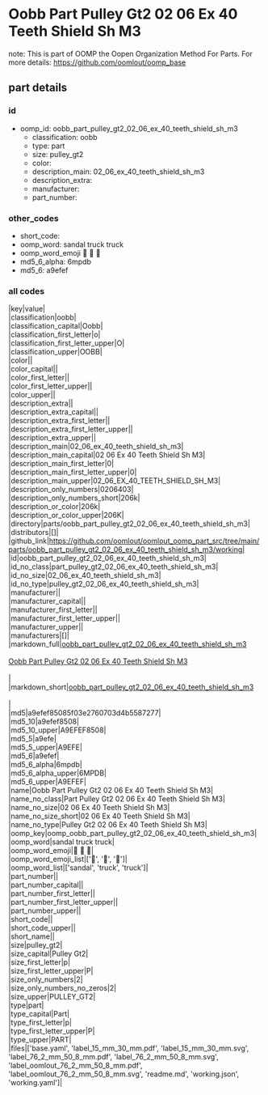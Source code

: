 # Oobb Part Pulley Gt2 02 06 Ex 40 Teeth Shield Sh M3  

note: This is part of OOMP the Oopen Organization Method For Parts. For more details: https://github.com/oomlout/oomp_base

##  part details





### id
* oomp_id: oobb_part_pulley_gt2_02_06_ex_40_teeth_shield_sh_m3
  * classification: oobb
  * type: part
  * size: pulley_gt2
  * color: 
  * description_main: 02_06_ex_40_teeth_shield_sh_m3
  * description_extra: 
  * manufacturer: 
  * part_number: 

### other_codes
* short_code: 
* oomp_word: sandal truck truck
* oomp_word_emoji :sandal: :truck: :truck:
* md5_6_alpha: 6mpdb
* md5_6: a9efef

### all codes 
|key|value|  
|classification|oobb|  
|classification_capital|Oobb|  
|classification_first_letter|o|  
|classification_first_letter_upper|O|  
|classification_upper|OOBB|  
|color||  
|color_capital||  
|color_first_letter||  
|color_first_letter_upper||  
|color_upper||  
|description_extra||  
|description_extra_capital||  
|description_extra_first_letter||  
|description_extra_first_letter_upper||  
|description_extra_upper||  
|description_main|02_06_ex_40_teeth_shield_sh_m3|  
|description_main_capital|02 06 Ex 40 Teeth Shield Sh M3|  
|description_main_first_letter|0|  
|description_main_first_letter_upper|0|  
|description_main_upper|02_06_EX_40_TEETH_SHIELD_SH_M3|  
|description_only_numbers|0206403|  
|description_only_numbers_short|206k|  
|description_or_color|206k|  
|description_or_color_upper|206K|  
|directory|parts/oobb_part_pulley_gt2_02_06_ex_40_teeth_shield_sh_m3|  
|distributors|[]|  
|github_link|https://github.com/oomlout/oomlout_oomp_part_src/tree/main/parts/oobb_part_pulley_gt2_02_06_ex_40_teeth_shield_sh_m3/working|  
|id|oobb_part_pulley_gt2_02_06_ex_40_teeth_shield_sh_m3|  
|id_no_class|part_pulley_gt2_02_06_ex_40_teeth_shield_sh_m3|  
|id_no_size|02_06_ex_40_teeth_shield_sh_m3|  
|id_no_type|pulley_gt2_02_06_ex_40_teeth_shield_sh_m3|  
|manufacturer||  
|manufacturer_capital||  
|manufacturer_first_letter||  
|manufacturer_first_letter_upper||  
|manufacturer_upper||  
|manufacturers|[]|  
|markdown_full|[oobb_part_pulley_gt2_02_06_ex_40_teeth_shield_sh_m3](https://github.com/oomlout/oomlout_oomp_part_src/tree/main/parts/oobb_part_pulley_gt2_02_06_ex_40_teeth_shield_sh_m3/working)<br>[](https://github.com/oomlout/oomlout_oomp_part_src/tree/main/parts/oobb_part_pulley_gt2_02_06_ex_40_teeth_shield_sh_m3/working)<br>[Oobb Part Pulley Gt2 02 06 Ex 40 Teeth Shield Sh M3](https://github.com/oomlout/oomlout_oomp_part_src/tree/main/parts/oobb_part_pulley_gt2_02_06_ex_40_teeth_shield_sh_m3/working)<br><br>|  
|markdown_short|[oobb_part_pulley_gt2_02_06_ex_40_teeth_shield_sh_m3](https://github.com/oomlout/oomlout_oomp_part_src/tree/main/parts/oobb_part_pulley_gt2_02_06_ex_40_teeth_shield_sh_m3/working)<br><br>|  
|md5|a9efef85085f03e2760703d4b5587277|  
|md5_10|a9efef8508|  
|md5_10_upper|A9EFEF8508|  
|md5_5|a9efe|  
|md5_5_upper|A9EFE|  
|md5_6|a9efef|  
|md5_6_alpha|6mpdb|  
|md5_6_alpha_upper|6MPDB|  
|md5_6_upper|A9EFEF|  
|name|Oobb Part Pulley Gt2 02 06 Ex 40 Teeth Shield Sh M3|  
|name_no_class|Part Pulley Gt2 02 06 Ex 40 Teeth Shield Sh M3|  
|name_no_size|02 06 Ex 40 Teeth Shield Sh M3|  
|name_no_size_short|02 06 Ex 40 Teeth Shield Sh M3|  
|name_no_type|Pulley Gt2 02 06 Ex 40 Teeth Shield Sh M3|  
|oomp_key|oomp_oobb_part_pulley_gt2_02_06_ex_40_teeth_shield_sh_m3|  
|oomp_word|sandal truck truck|  
|oomp_word_emoji|:sandal: :truck: :truck:|  
|oomp_word_emoji_list|[':sandal:', ':truck:', ':truck:']|  
|oomp_word_list|['sandal', 'truck', 'truck']|  
|part_number||  
|part_number_capital||  
|part_number_first_letter||  
|part_number_first_letter_upper||  
|part_number_upper||  
|short_code||  
|short_code_upper||  
|short_name||  
|size|pulley_gt2|  
|size_capital|Pulley Gt2|  
|size_first_letter|p|  
|size_first_letter_upper|P|  
|size_only_numbers|2|  
|size_only_numbers_no_zeros|2|  
|size_upper|PULLEY_GT2|  
|type|part|  
|type_capital|Part|  
|type_first_letter|p|  
|type_first_letter_upper|P|  
|type_upper|PART|  
|files|['base.yaml', 'label_15_mm_30_mm.pdf', 'label_15_mm_30_mm.svg', 'label_76_2_mm_50_8_mm.pdf', 'label_76_2_mm_50_8_mm.svg', 'label_oomlout_76_2_mm_50_8_mm.pdf', 'label_oomlout_76_2_mm_50_8_mm.svg', 'readme.md', 'working.json', 'working.yaml']|  
